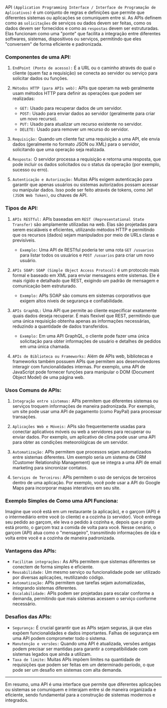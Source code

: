 API ``(Application Programming Interface / Interface de Programação de Aplicativos)`` é um conjunto de regras e definições que permite que diferentes sistemas ou aplicações se comuniquem entre si. As APIs definem como as ``solicitações`` de serviços ou dados devem ser feitas, como os dados devem ser fornecidos e como as ``respostas`` devem ser estruturadas. Elas funcionam como uma "ponte" que facilita a integração entre diferentes softwares, sistemas, dispositivos ou serviços, permitindo que eles "conversem" de forma eficiente e padronizada.

### Componentes de uma API:
1. ``EndPoint (Ponto de acesso):`` É a URL ou o caminho através do qual o cliente (quem faz a requisição) se conecta ao servidor ou serviço para solicitar dados ou funções.
   
2. ``Métodos HTTP (para APIs web):`` APIs que operam na web geralmente usam métodos HTTP para definir as operações que podem ser realizadas:
   - ``GET:`` Usado para recuperar dados de um servidor.
   - ``POST:`` Usado para enviar dados ao servidor (geralmente para criar um novo recurso).
   - ``PUT:`` Usado para atualizar um recurso existente no servidor.
   - ``DELETE:`` Usado para remover um recurso do servidor.
   
3. ``Requisição:`` Quando um cliente faz uma requisição a uma API, ele envia dados (geralmente no formato JSON ou XML) para o servidor, solicitando que uma operação seja realizada.
   
4. ``Resposta:`` O servidor processa a requisição e retorna uma resposta, que pode incluir os dados solicitados ou o status da operação (por exemplo, sucesso ou erro).

5. ``Autenticação e Autorização:`` Muitas APIs exigem autenticação para garantir que apenas usuários ou sistemas autorizados possam acessar ou manipular dados. Isso pode ser feito através de tokens, como ``JWT (JSON Web Token)``, ou chaves de API.

### Tipos de API:
1. ``APIs RESTful:`` APIs baseadas em ``REST (Representational State Transfer)`` são amplamente utilizadas na web. Elas são projetadas para serem escaláveis e eficientes, utilizando métodos HTTP e permitindo que os recursos (dados) sejam manipulados por meio de URLs claras e previsíveis.
   - ``Exemplo:`` Uma API de RESTful poderia ter uma rota `GET /usuarios` para listar todos os usuários e `POST /usuarios` para criar um novo usuário.

2. ``APIs SOAP:`` ``SOAP (Simple Object Access Protocol)`` é um protocolo mais formal e baseado em XML para enviar mensagens entre sistemas. Ele é mais rígido e detalhado que REST, exigindo um padrão de mensagem e comunicação bem estruturado.
   - ``Exemplo:`` APIs SOAP são comuns em sistemas corporativos que exigem altos níveis de segurança e confiabilidade.

3. ``APIs GraphQL:`` Uma API que permite ao cliente especificar exatamente quais dados deseja recuperar. É mais flexível que REST, permitindo que uma única requisição obtenha apenas as informações necessárias, reduzindo a quantidade de dados transferidos.
   - ``Exemplo:`` Em uma API GraphQL, o cliente pode fazer uma única solicitação para obter informações de usuário e detalhes de pedidos em uma única chamada.

4. ``APIs de Biblioteca ou Frameworks:`` Além de APIs web, bibliotecas e frameworks também possuem APIs que permitem aos desenvolvedores interagir com funcionalidades internas. Por exemplo, uma API de JavaScript pode fornecer funções para manipular o DOM (Document Object Model) de uma página web.

### Usos Comuns de APIs:
1. ``Integração entre sistemas:`` APIs permitem que diferentes sistemas ou serviços troquem informações de maneira padronizada. Por exemplo, um site pode usar uma API de pagamento (como PayPal) para processar transações.
   
2. ``Aplicações Web e Móveis:`` APIs são frequentemente usadas para conectar aplicativos móveis ou web a servidores para recuperar ou enviar dados. Por exemplo, um aplicativo de clima pode usar uma API para obter as condições meteorológicas de um servidor.

3. ``Automatização:`` APIs permitem que processos sejam automatizados entre sistemas diferentes. Um exemplo seria um sistema de CRM (Customer Relationship Management) que se integra a uma API de email marketing para sincronizar contatos.

4. ``Serviços de Terceiros:`` APIs permitem o uso de serviços de terceiros dentro de uma aplicação. Por exemplo, você pode usar a API do Google Maps para incorporar mapas interativos em seu site.

### Exemplo Simples de Como uma API Funciona:
Imagine que você está em um restaurante (a aplicação), e o garçom (API) é o intermediário entre você (o cliente) e a cozinha (o servidor). Você entrega seu pedido ao garçom, ele leva o pedido à cozinha e, depois que o prato está pronto, o garçom traz a comida de volta para você. Nesse cenário, o garçom (API) atua como o "mensageiro", transmitindo informações de ida e volta entre você e a cozinha de maneira padronizada.

### Vantagens das APIs:
- ``Facilitam integrações:`` As APIs permitem que sistemas diferentes se conectem de forma simples e eficiente.
- ``Reusabilidade:`` Um mesmo serviço ou funcionalidade pode ser utilizado por diversas aplicações, reutilizando código.
- ``Automatização:`` APIs permitem que tarefas sejam automatizadas, integrando sistemas diferentes.
- ``Escalabilidade:`` APIs podem ser projetadas para escalar conforme a demanda, permitindo que mais sistemas acessem o serviço conforme necessário.

### Desafios das APIs:
- ``Segurança:`` É crucial garantir que as APIs sejam seguras, já que elas expõem funcionalidades e dados importantes. Falhas de segurança em uma API podem comprometer todo o sistema.
- ``Manutenção e versões:`` Quando uma API é atualizada, versões antigas podem precisar ser mantidas para garantir a compatibilidade com sistemas legados que ainda a utilizam.
- ``Taxa de limite:`` Muitas APIs impõem limites na quantidade de requisições que podem ser feitas em um determinado período, o que pode ser um desafio em sistemas com alta demanda.

---

Em resumo, uma API é uma interface que permite que diferentes aplicações ou sistemas se comuniquem e interajam entre si de maneira organizada e eficiente, sendo fundamental para a construção de sistemas modernos e integrados.